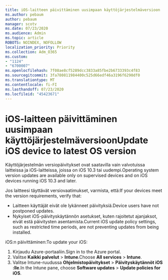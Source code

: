 ```yaml
---
title: iOS-laitteen päivittäminen uusimpaan käyttöjärjestelmäversioon
ms.author: pebaum
author: pebaum
manager: scotv
ms.date: 07/23/2020
ms.audience: Admin
ms.topic: article
ROBOTS: NOINDEX, NOFOLLOW
localization_priority: Priority
ms.collection: Adm_O365
ms.custom:
- "1124"
- "6700007"
ms.openlocfilehash: 7f08ae8cf5289dcc3833a85fbe2b6733393c4f83
ms.sourcegitcommit: 3fa780811984400c525d66edf46a3196f6290df0
ms.translationtype: MT
ms.contentlocale: fi-FI
ms.lasthandoff: 07/23/2020
ms.locfileid: "45423671"
---
```

# <a name="update-ios-device-to-latest-os-version"></a><span data-ttu-id="cbb57-102">iOS-laitteen päivittäminen uusimpaan käyttöjärjestelmäversioon</span><span class="sxs-lookup"><span data-stu-id="cbb57-102">Update iOS device to latest OS version</span></span>

<span data-ttu-id="cbb57-103">Käyttöjärjestelmän versiopäivitykset ovat saatavilla vain valvotuissa laitteissa ja iOS-laitteissa, joissa on iOS 10.3 tai uudempi.</span><span class="sxs-lookup"><span data-stu-id="cbb57-103">Operating system version updates are available only on supervised devices and on iOS devices running iOS 10.3 and later.</span></span>

<span data-ttu-id="cbb57-104">Jos laitteesi täyttävät versiovaatimukset, varmista, että:</span><span class="sxs-lookup"><span data-stu-id="cbb57-104">If your devices meet the version requirements, verify that:</span></span>  
- <span data-ttu-id="cbb57-105">Laitteen käyttäjät eivät ole lykänneet päivityksiä.</span><span class="sxs-lookup"><span data-stu-id="cbb57-105">Device users have not postponed updates.</span></span>  
- <span data-ttu-id="cbb57-106">Nykyiset iOS-päivityskäytännön asetukset, kuten rajoitetut ajanjaksot, eivät estä päivitysten asentamista.</span><span class="sxs-lookup"><span data-stu-id="cbb57-106">Current iOS update policy settings, such as restricted time periods, are not preventing updates from being installed.</span></span>

<span data-ttu-id="cbb57-107">iOS:n päivittäminen:</span><span class="sxs-lookup"><span data-stu-id="cbb57-107">To update your iOS:</span></span>

1. <span data-ttu-id="cbb57-108">Kirjaudu Azure-portaaliin.</span><span class="sxs-lookup"><span data-stu-id="cbb57-108">Sign in to the Azure portal.</span></span>
2. <span data-ttu-id="cbb57-109">Valitse **Kaikki palvelut**  >  **Intune**.</span><span class="sxs-lookup"><span data-stu-id="cbb57-109">Choose **All services** > **Intune**.</span></span>
3. <span data-ttu-id="cbb57-110">Valitse Intune-ruudussa **Ohjelmistopäivitykset**  >  **Päivityskäytännöt iOS :lle**.</span><span class="sxs-lookup"><span data-stu-id="cbb57-110">In the Intune pane, choose **Software updates** > **Update policies for iOS**.</span></span>